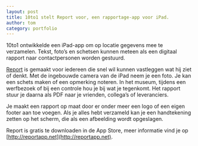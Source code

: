 ```yaml
---
layout: post
title: 10to1 stelt Report voor, een rapportage-app voor iPad.
author: tom
category: portfolio
---
```

10to1 ontwikkelde een iPad-app om op locatie gegevens mee te verzamelen. Tekst, foto’s en schetsen kunnen meteen als een digitaal rapport naar contactpersonen worden gestuurd.

[Report](http://reportapp.net) is gemaakt voor iedereen die snel wil kunnen vastleggen wat hij ziet of denkt. Met de ingebouwde camera van de iPad neem je een foto. Je kan een schets maken of een opmerking noteren. In het museum, tijdens een werfbezoek of bij een controle hou je bij wat je tegenkomt. Het rapport stuur je daarna als PDF naar je vrienden, collega’s of leveranciers. 

Je maakt een rapport op maat door er onder meer een logo of een eigen footer aan toe voegen. Als je alles hebt verzameld kan je een handtekening zetten op het scherm, die als een afbeelding wordt opgeslagen. 

Report is gratis te downloaden in de App Store, meer informatie vind je op [http://reportapp.net](http://reportapp.net). 
